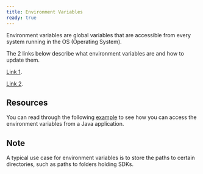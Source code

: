 ```yaml
---
title: Environment Variables
ready: true
---
```


Environment variables are global variables that are accessible from every system running in the OS (Operating System).

The 2 links below describe what environment variables are and how to update them.

[Link 1](https://www.ntu.edu.sg/home/ehchua/programming/howto/environment_variables.html).

[Link 2](https://www.tutorialspoint.com/how-to-set-java-home-environment-variables-on-windows-os-in-java).

## Resources

You can read through the following [example](https://www.technicalkeeda.com/java-tutorials/read-environment-variables-in-java) to see how you can access the environment variables from a Java application.

## Note

A typical use case for environment variables is to store the paths to certain directories, such as paths to folders holding SDKs.

